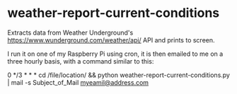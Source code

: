 # weather-report-current-conditions

Extracts data from Weather Underground's https://www.wunderground.com/weather/api/ API and prints to screen.

I run it on one of my Raspberry Pi using cron, it is then emailed to me on a three hourly basis, with a command similar to this:

0 */3 * * * cd /file/location/ && python weather-report-current-conditions.py | mail -s Subject_of_Mail myeamil@address.com
